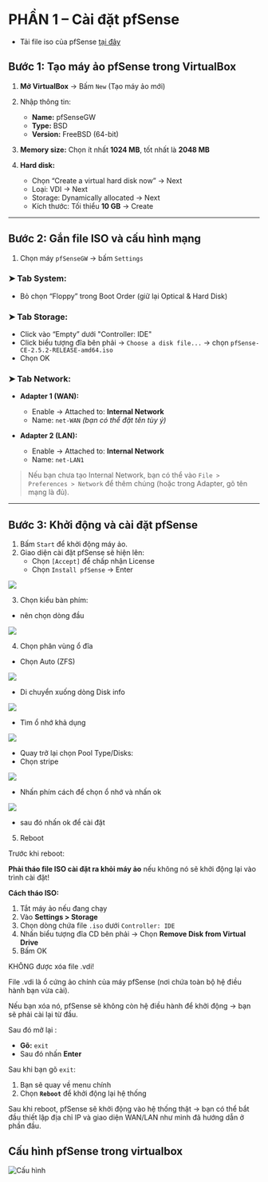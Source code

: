 # PHẦN 1 –  Cài đặt pfSense 

- Tải file iso của pfSense [tại đây](https://github.com/CloudSentralDotNet/iso_pfsense/releases)

## **Bước 1: Tạo máy ảo pfSense trong VirtualBox**

1. **Mở VirtualBox** → Bấm `New` (Tạo máy ảo mới)
2. Nhập thông tin:
   - **Name:** pfSenseGW
   - **Type:** BSD
   - **Version:** FreeBSD (64-bit)

3. **Memory size:** Chọn ít nhất **1024 MB**, tốt nhất là **2048 MB**

4. **Hard disk:**
   - Chọn “Create a virtual hard disk now” → Next
   - Loại: VDI → Next
   - Storage: Dynamically allocated → Next
   - Kích thước: Tối thiểu **10 GB** → Create

---

## **Bước 2: Gắn file ISO và cấu hình mạng**

1. Chọn máy `pfSenseGW` → bấm `Settings`

### ➤ **Tab System:**
- Bỏ chọn “Floppy” trong Boot Order (giữ lại Optical & Hard Disk)

### ➤ **Tab Storage:**
- Click vào “Empty” dưới "Controller: IDE"
- Click biểu tượng đĩa bên phải → `Choose a disk file...` → chọn `pfSense-CE-2.5.2-RELEASE-amd64.iso`
- Chọn OK

### ➤ **Tab Network:**
- **Adapter 1 (WAN):**
  - Enable → Attached to: **Internal Network**
  - Name: `net-WAN` *(bạn có thể đặt tên tùy ý)*

- **Adapter 2 (LAN):**
  - Enable → Attached to: **Internal Network**
  - Name: `net-LAN1`

> Nếu bạn chưa tạo Internal Network, bạn có thể vào `File > Preferences > Network` để thêm chúng (hoặc trong Adapter, gõ tên mạng là đủ).

---

## **Bước 3: Khởi động và cài đặt pfSense**

1. Bấm `Start` để khởi động máy ảo.
2. Giao diện cài đặt pfSense sẽ hiện lên:
   - Chọn `[Accept]` để chấp nhận License
   - Chọn `Install pfSense` → Enter

![](../img/Lab_4_setup/pfSense_1.png)

3. Chọn kiểu bàn phím:

- nên chọn dòng đầu

![](../img/Lab_4_setup/pfSense_2.png)

4. Chọn phân vùng ổ đĩa
- Chọn Auto (ZFS)

![](../img/Lab_4_setup/pfSense_3.png)

- Di chuyển xuống dòng Disk info

![](../img/Lab_4_setup/pfSense_4.png)

- Tìm ổ nhớ khả dụng

![](../img/Lab_4_setup/pfSense_5.png)

- Quay trở lại chọn Pool Type/Disks:
- Chọn stripe

![](../img/Lab_4_setup/pfSense_6.png)

- Nhấn phím cách để chọn ổ nhớ và nhấn ok

![](../img/Lab_4_setup/pfSense_7.png)

- sau đó nhấn ok để cài đặt

5. Reboot

 Trước khi reboot:

**Phải tháo file ISO cài đặt ra khỏi máy ảo** nếu không nó sẽ khởi động lại vào trình cài đặt!

**Cách tháo ISO:**

1. Tắt máy ảo nếu đang chạy
2. Vào **Settings > Storage**
3. Chọn dòng chứa file `.iso` dưới `Controller: IDE`
4. Nhấn biểu tượng đĩa CD bên phải → Chọn **Remove Disk from Virtual Drive**
5. Bấm OK

KHÔNG được xóa file .vdi!

File .vdi là ổ cứng ảo chính của máy pfSense (nơi chứa toàn bộ hệ điều hành bạn vừa cài).

Nếu bạn xóa nó, pfSense sẽ không còn hệ điều hành để khởi động → bạn sẽ phải cài lại từ đầu.

Sau đó mở lại :

- **Gõ:** `exit`
- Sau đó nhấn **Enter**

Sau khi bạn gõ `exit`:
1. Bạn sẽ quay về menu chính
2. Chọn **`Reboot`** để khởi động lại hệ thống


Sau khi reboot, pfSense sẽ khởi động vào hệ thống thật → bạn có thể bắt đầu thiết lập địa chỉ IP và giao diện WAN/LAN như mình đã hướng dẫn ở phần đầu.

## Cấu hình pfSense trong virtualbox

![Cấu hình](../img/Lab_4_setup/pfSense.png)